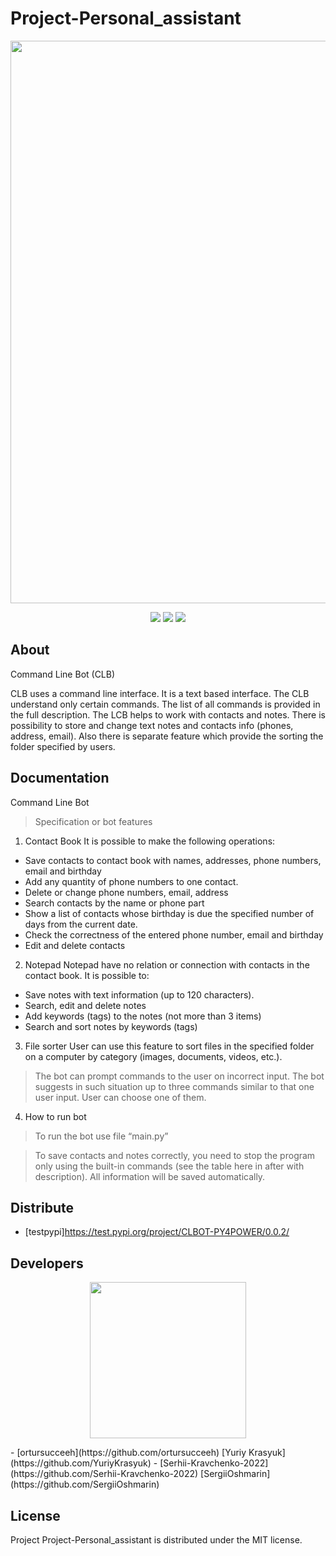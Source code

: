 # Project-Personal_assistant

<p align="center">
      <img src="https://github.com/ortursucceeh/Project-Personal_assistant/blob/main/PY4POWER_Logo_and_documentation/bot_logo.png" width="900">
</p>

<p align="center">
   <img src="https://img.shields.io/badge/Language-Python-brightgreen">
   <img src="https://img.shields.io/badge/Version-3.6.6-blue">
   <img src="https://img.shields.io/badge/License-MIT-yellow">
</p>

## About

Command Line Bot (CLB)

CLB uses a command line interface. It is a text based interface. The CLB understand only certain commands. 
The list of all commands is provided in the full description. The LCB helps to work with contacts and notes. 
There is possibility to store and change text notes and contacts info (phones, address, email). 
Also there is separate feature which provide the sorting the folder specified by users.

## Documentation

Command Line Bot 

> Specification or bot features

1. Contact Book
It is possible to make the following operations:
* Save contacts to contact book with names, addresses, phone numbers, email and birthday
* Add any quantity of phone numbers to one contact.  
* Delete or change phone numbers, email, address 
* Search contacts by the name or phone part 
* Show a list of contacts whose birthday is due the specified number of days from the current date.
* Check the correctness of the entered phone number, email and birthday
* Edit and delete contacts

2. Notepad
Notepad have no relation or connection with contacts in the contact book.
It is possible to:
* Save notes with text information (up to 120 characters). 
* Search, edit and delete notes
* Add keywords (tags) to the notes (not more than 3 items)
* Search and sort notes by keywords (tags)

3. File sorter
User can use this feature to sort files in the specified folder on a computer by category (images, documents, videos, etc.).

> The bot can prompt commands to the user on incorrect input. The bot suggests in such situation up to three commands similar to that one user input. User can choose one of them.

4. How to run bot

> To run the bot use file “main.py” 

> To save contacts and notes correctly, you need to stop the program only using the built-in commands (see the table here in after with description). All information will be saved automatically.

## Distribute

- [testpypi]https://test.pypi.org/project/CLBOT-PY4POWER/0.0.2/

## Developers
<p align="center">
      <img src="https://github.com/ortursucceeh/Project-Personal_assistant/blob/main/PY4POWER_Logo_and_documentation/py4power_logo.jpg" width="250">
</p>
- [ortursucceeh](https://github.com/ortursucceeh) [Yuriy Krasyuk](https://github.com/YuriyKrasyuk)
- [Serhii-Kravchenko-2022](https://github.com/Serhii-Kravchenko-2022) [SergiiOshmarin](https://github.com/SergiiOshmarin)

## License
Project Project-Personal_assistant is distributed under the MIT license.
